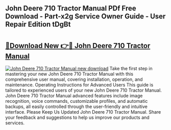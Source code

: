 ## John Deere 710 Tractor Manual PDf Free Download - Part-x2g Service Owner Guide - User Repair Edition tDgBt

# <h2><a href="http://bc84410.oget.top/?id=John+Deere+710+Tractor+Manual">🔗Download New 👉🔴 John Deere 710 Tractor Manual</a></h2>

[![John Deere 710 Tractor Manual new download](https://i.imgur.com/5g1atiW.png)](http://bc84410.oget.top/?id=John+Deere+710+Tractor+Manual)
Take the first step in mastering your new John Deere 710 Tractor Manual with this comprehensive user manual, covering installation, operation, and maintenance. Operating Instructions for Advanced Users This guide is tailored to experienced users of your new John Deere 710 Tractor Manual. John Deere 710 Tractor Manual advanced features include image recognition, voice commands, customizable profiles, and automatic backups, all easily controlled through the user-friendly and intuitive interface. Please Keep Us Updated John Deere 710 Tractor Manual. Share your feedback and suggestions to help us improve our products and services.
